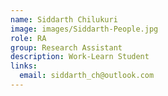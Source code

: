 ```yaml
---
name: Siddarth Chilukuri
image: images/Siddarth-People.jpg
role: RA
group: Research Assistant  
description: Work-Learn Student 
links:
  email: siddarth_ch@outlook.com 
---
```

